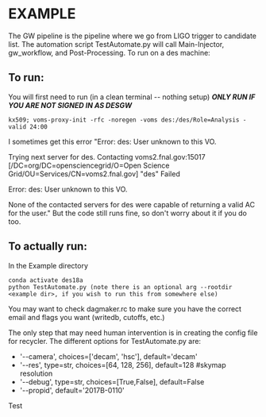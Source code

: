 # EXAMPLE
The GW pipeline is the pipeline where we go from LIGO trigger to candidate list. The automation script TestAutomate.py will call Main-Injector, gw_workflow, and Post-Processing. To run on a des machine:


## To run:
You will first need to run (in a clean terminal -- nothing setup)
***ONLY RUN IF YOU ARE NOT SIGNED IN AS DESGW***
```
kx509; voms-proxy-init -rfc -noregen -voms des:/des/Role=Analysis -valid 24:00
``` 
I sometimes get this error 
"Error: des: User unknown to this VO.

Trying next server for des.
Contacting  voms2.fnal.gov:15017 [/DC=org/DC=opensciencegrid/O=Open Science Grid/OU=Services/CN=voms2.fnal.gov] "des" Failed

Error: des: User unknown to this VO.

None of the contacted servers for des were capable
of returning a valid AC for the user."
But the code still runs fine, so don't worry about it if you do too.

## To actually run:
In the Example directory
```
conda activate des18a
python TestAutomate.py (note there is an optional arg --rootdir <example dir>, if you wish to run this from somewhere else)
```
You may want to check dagmaker.rc to make sure you have the correct email and flags you want (writedb, cutoffs, etc.)

The only step that may need human intervention is in creating the config file for recycler. The different options for TestAutomate.py are:
* '--camera', choices=['decam', 'hsc'], default='decam'
* '--res', type=str, choices=[64, 128, 256], default=128 #skymap resolution
* '--debug', type=str, choices=[True,False], default=False
* '--propid', default='2017B-0110'

Test
